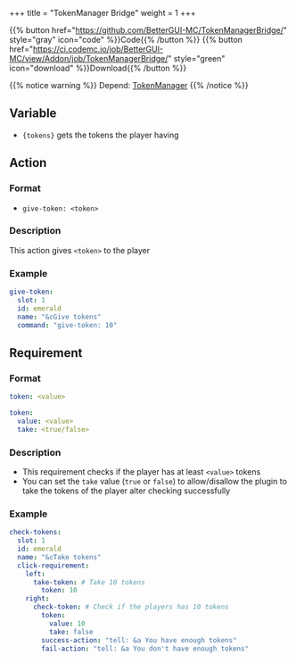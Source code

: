 +++
title = "TokenManager Bridge"
weight = 1
+++

{{% button href="https://github.com/BetterGUI-MC/TokenManagerBridge/" style="gray" icon="code" %}}Code{{% /button %}} {{% button href="https://ci.codemc.io/job/BetterGUI-MC/view/Addon/job/TokenManagerBridge/" style="green" icon="download" %}}Download{{% /button %}}

{{% notice warning %}}
Depend: [TokenManager](https://www.spigotmc.org/resources/tokenmanager.8610/)
{{% /notice %}}

## Variable
* `{tokens}` gets the tokens the player having

## Action

### Format
* `give-token: <token>`

### Description
This action gives `<token>` to the player

### Example
```yaml
give-token:
  slot: 1
  id: emerald
  name: "&cGive tokens"
  command: "give-token: 10"
```

## Requirement

### Format
```yaml
token: <value>
```
```yaml
token:
  value: <value>
  take: <true/false>
```

### Description
* This requirement checks if the player has at least `<value>` tokens
* You can set the `take` value (`true` or `false`) to allow/disallow the plugin to take the tokens of the player alter checking successfully

### Example
```yaml
check-tokens:
  slot: 1
  id: emerald
  name: "&cTake tokens"
  click-requirement:
    left:
      take-token: # Take 10 tokens
        token: 10
    right:
      check-token: # Check if the players has 10 tokens
        token:
          value: 10
          take: false
        success-action: "tell: &a You have enough tokens"
        fail-action: "tell: &a You don't have enough tokens"
```
